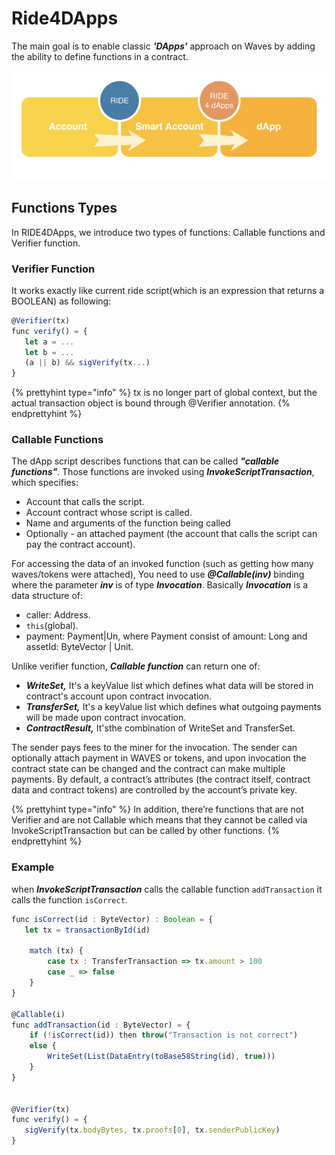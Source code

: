 # Ride4DApps

The main goal is to enable classic _**'DApps'**_ approach on Waves by adding the ability to define functions in a contract.

![](../_assets/RIDE4Dapp.png)

## Functions Types

In RIDE4DApps, we introduce two types of functions: Callable functions and Verifier function.

### Verifier Function

It works exactly like current ride script\(which is an expression that returns a BOOLEAN\) as following:

```js
@Verifier(tx)
func verify() = {
   let a = ...
   let b = ...
   (a || b) && sigVerify(tx...)
}
```
{% prettyhint type="info" %} tx is no longer part of global context, but the actual transaction object is bound through @Verifier annotation. {% endprettyhint %}

### **Callable Functions**

The dApp script describes functions that can be called **_"callable functions"_**.
Those functions are invoked using **_InvokeScriptTransaction_**, which specifies:
* Account that calls the script.
* Account contract whose script is called.
* Name and arguments of the function being called
* Optionally - an attached payment (the account that calls the script can pay the contract account).


For accessing the data of an invoked function \(such as getting how many waves/tokens were attached\), You need to use _**@Callable\(inv\)**_ binding where the parameter _**inv**_ is of type _**Invocation**_. Basically _**Invocation**_ is a data structure of:

* caller: Address.
* `this`(global).
* payment: Payment\|Un, where Payment consist of amount: Long and assetId: ByteVector \| Unit.

Unlike verifier function, _**Callable function**_ can return one of: 

* _**WriteSet,**_ It's a keyValue list which defines what data will be stored in contract's account upon contract invocation.
* _**TransferSet,**_ It's a keyValue list which defines what outgoing payments will be made upon contract invocation.
* **_ContractResult,_** It'sthe combination of WriteSet and TransferSet.

The sender pays fees to the miner for the invocation. The sender can optionally attach payment in WAVES or tokens, and upon invocation the contract state can be changed and the contract can make multiple payments. By default, a contract’s attributes (the contract itself, contract data and contract tokens) are controlled by the account’s private key.

{% prettyhint type="info" %} In addition, there’re functions that are not Verifier and are not Callable which means that they cannot be called via InvokeScriptTransaction but can be called by other functions. {% endprettyhint %}



### Example


when **_InvokeScriptTransaction_** calls the callable function  `addTransaction` it calls the function `isCorrect`.

```js
func isCorrect(id : ByteVector) : Boolean = {
   let tx = transactionById(id)

	match (tx) {
		case tx : TransferTransaction => tx.amount > 100 
		case _ => false
	}
}

@Callable(i)
func addTransaction(id : ByteVector) = {
	if (!isCorrect(id)) then throw("Transaction is not correct")
	else {
		WriteSet(List(DataEntry(toBase58String(id), true)))
	}
}


@Verifier(tx)
func verify() = {
   sigVerify(tx.bodyBytes, tx.proofs[0], tx.senderPublicKey)
}

```





















